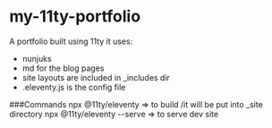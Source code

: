 # my-11ty-portfolio
A portfolio built using 11ty
it uses:
- nunjuks
- md for the blog pages
- site layouts are included in _includes dir
- .eleventy.js is the config file

###Commands
npx @11ty/eleventy => to build /it will be put into _site directory
npx @11ty/eleventy --serve => to serve dev site


